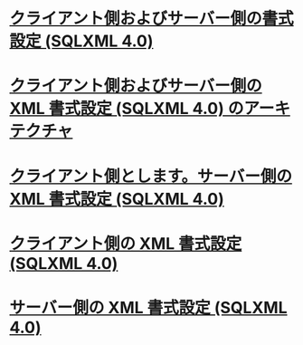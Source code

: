 # [クライアント側およびサーバー側の書式設定 (SQLXML 4.0)](client-side-and-server-side-formatting-sqlxml-4-0.md)
# [クライアント側およびサーバー側の XML 書式設定 (SQLXML 4.0) のアーキテクチャ](architecture-of-client-side-and-server-side-xml-formatting-sqlxml-4-0.md)
# [クライアント側とします。サーバー側の XML 書式設定 (SQLXML 4.0)](client-side-vs-server-side-xml-formatting-sqlxml-4-0.md)
# [クライアント側の XML 書式設定 (SQLXML 4.0)](client-side-xml-formatting-sqlxml-4-0.md)
# [サーバー側の XML 書式設定 (SQLXML 4.0)](server-side-xml-formatting-sqlxml-4-0.md)
